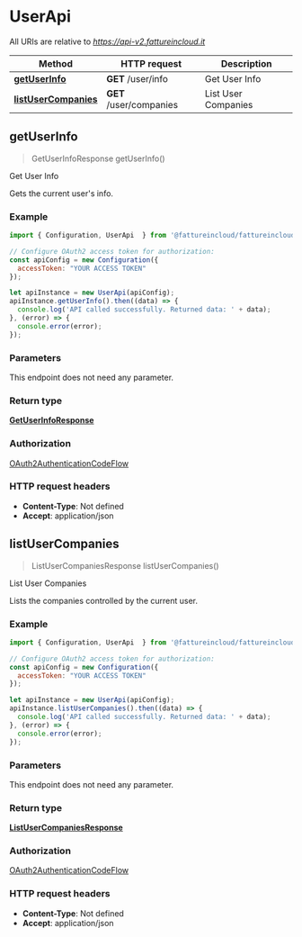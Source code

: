 # UserApi

All URIs are relative to *https://api-v2.fattureincloud.it*

Method | HTTP request | Description
------------- | ------------- | -------------
[**getUserInfo**](UserApi.md#getUserInfo) | **GET** /user/info | Get User Info
[**listUserCompanies**](UserApi.md#listUserCompanies) | **GET** /user/companies | List User Companies



## getUserInfo

> GetUserInfoResponse getUserInfo()

Get User Info

Gets the current user&#39;s info.

### Example

```javascript
import { Configuration, UserApi  } from '@fattureincloud/fattureincloud-ts-sdk';

// Configure OAuth2 access token for authorization: 
const apiConfig = new Configuration({
  accessToken: "YOUR ACCESS TOKEN"
});

let apiInstance = new UserApi(apiConfig);
apiInstance.getUserInfo().then((data) => {
  console.log('API called successfully. Returned data: ' + data);
}, (error) => {
  console.error(error);
});

```

### Parameters

This endpoint does not need any parameter.

### Return type

[**GetUserInfoResponse**](GetUserInfoResponse.md)

### Authorization

[OAuth2AuthenticationCodeFlow](../README.md#OAuth2AuthenticationCodeFlow)

### HTTP request headers

- **Content-Type**: Not defined
- **Accept**: application/json


## listUserCompanies

> ListUserCompaniesResponse listUserCompanies()

List User Companies

Lists the companies controlled by the current user.

### Example

```javascript
import { Configuration, UserApi  } from '@fattureincloud/fattureincloud-ts-sdk';

// Configure OAuth2 access token for authorization: 
const apiConfig = new Configuration({
  accessToken: "YOUR ACCESS TOKEN"
});

let apiInstance = new UserApi(apiConfig);
apiInstance.listUserCompanies().then((data) => {
  console.log('API called successfully. Returned data: ' + data);
}, (error) => {
  console.error(error);
});

```

### Parameters

This endpoint does not need any parameter.

### Return type

[**ListUserCompaniesResponse**](ListUserCompaniesResponse.md)

### Authorization

[OAuth2AuthenticationCodeFlow](../README.md#OAuth2AuthenticationCodeFlow)

### HTTP request headers

- **Content-Type**: Not defined
- **Accept**: application/json


